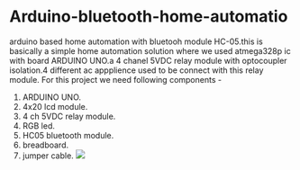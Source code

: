 # Arduino-bluetooth-home-automatio
arduino based home automation with bluetooh module HC-05.this is basically a simple home automation solution where we used atmega328p ic with board ARDUINO UNO.a 4 chanel 5VDC relay module with optocoupler isolation.4 different ac appplience used to be connect with this relay module.
For this project we need following components -
1. ARDUINO UNO.
2. 4x20 lcd module.
3. 4 ch 5VDC relay module.
4. RGB led.
5. HC05 bluetooth module.
6. breadboard.
7. jumper cable.
![](testing%20circuit.JPG)
